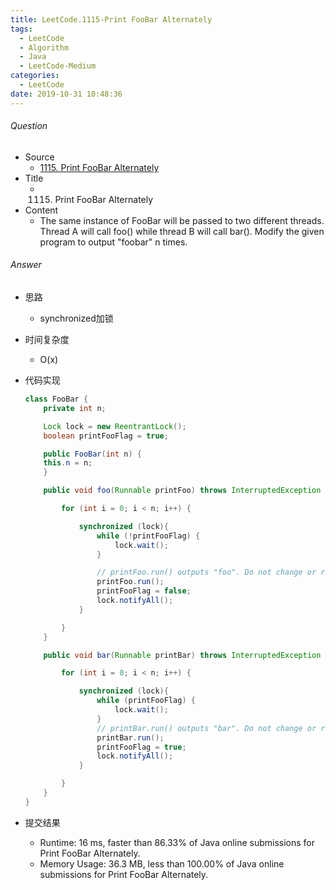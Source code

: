 ```yaml
---
title: LeetCode.1115-Print FooBar Alternately
tags:
  - LeetCode
  - Algorithm
  - Java
  - LeetCode-Medium
categories:
  - LeetCode
date: 2019-10-31 10:48:36
---
```

###### Question
- Source
	- [1115. Print FooBar Alternately](https://leetcode.com/problems/print-foobar-alternately/) 
- Title
	- 1115. Print FooBar Alternately 
- Content
	- The same instance of FooBar will be passed to two different threads. Thread A will call foo() while thread B will call bar(). Modify the given program to output "foobar" n times.
<!--more-->

###### Answer
- 思路
	- synchronized加锁
- 时间复杂度
	- O(x) 	
- 代码实现

	```Java
	class FooBar {
    	private int n;

    	Lock lock = new ReentrantLock();
    	boolean printFooFlag = true;

    	public FooBar(int n) {
        this.n = n;
    	}

    	public void foo(Runnable printFoo) throws InterruptedException {

        	for (int i = 0; i < n; i++) {

            	synchronized (lock){
                	while (!printFooFlag) {
                    	lock.wait();
                	}

                	// printFoo.run() outputs "foo". Do not change or remove this line.
                	printFoo.run();
                	printFooFlag = false;
                	lock.notifyAll();
            	}

        	}
    	}

    	public void bar(Runnable printBar) throws InterruptedException {

        	for (int i = 0; i < n; i++) {

            	synchronized (lock){
                	while (printFooFlag) {
                    	lock.wait();
                	}
                	// printBar.run() outputs "bar". Do not change or remove this line.
                	printBar.run();
                	printFooFlag = true;
                	lock.notifyAll();
            	}

        	}
    	}
	}
	```
- 提交结果
	- Runtime: 16 ms, faster than 86.33% of Java online submissions for Print FooBar Alternately.
	- Memory Usage: 36.3 MB, less than 100.00% of Java online submissions for Print FooBar Alternately.
